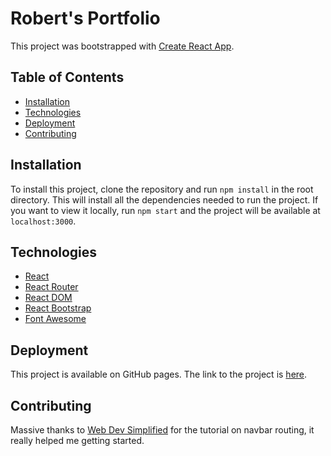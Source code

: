 # Robert's Portfolio

This project was bootstrapped with [Create React App](https://github.com/facebook/create-react-app).

## Table of Contents

- [Installation](#installation)
- [Technologies](#technologies)
- [Deployment](#deployment)
- [Contributing](#contributing)

## Installation

To install this project, clone the repository and run `npm install` in the root directory. This will install all the dependencies needed to run the project. If you want to view it locally, run `npm start` and the project will be available at `localhost:3000`.

## Technologies

- [React](https://reactjs.org/)
- [React Router](https://reacttraining.com/react-router/)
- [React DOM](https://reactjs.org/docs/react-dom.html)
- [React Bootstrap](https://react-bootstrap.github.io/)
- [Font Awesome](https://fontawesome.com/)

## Deployment

This project is available on GitHub pages. The link to the project is [here](https://robertiatan.github.io/react-portfolio/).

## Contributing

Massive thanks to [Web Dev Simplified](https://www.youtube.com/watch?v=SLfhMt5OUPI&ab_channel=WebDevSimplified) for the tutorial on navbar routing, it really helped me getting started.
